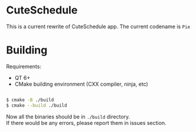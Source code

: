 # CuteSchedule
This is a current rewrite of CuteSchedule app. The current codename is `Pie`

# Building
Requirements:
 - QT 6+
 - CMake building environment (CXX compiler, ninja, etc)

```sh

$ cmake -B ./build
$ cmake --build ./build

```

Now all the binaries should be in `./build` directory.  
If there would be any errors, please report them in issues section.
